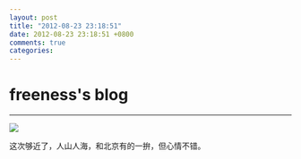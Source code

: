 ```yaml
---
layout: post
title: "2012-08-23 23:18:51"
date: 2012-08-23 23:18:51 +0800
comments: true
categories: 
---
```


# freeness's blog

----------

![](http://okqmqrbgo.bkt.clouddn.com/201208232318511.jpg)

>
这次够近了，人山人海，和北京有的一拚，但心情不错。